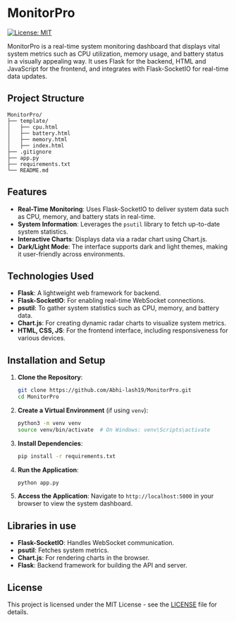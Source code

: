 # MonitorPro

[![License: MIT](https://img.shields.io/badge/License-MIT-yellow.svg)](https://opensource.org/licenses/MIT)

MonitorPro is a real-time system monitoring dashboard that displays vital system metrics such as CPU utilization, memory usage, and battery status in a visually appealing way. It uses Flask for the backend, HTML and JavaScript for the frontend, and integrates with Flask-SocketIO for real-time data updates.

## Project Structure

```
MonitorPro/
├── template/
│   ├── cpu.html
│   ├── battery.html
│   ├── memory.html
│   ├── index.html
├── .gitignore
├── app.py
├── requirements.txt
└── README.md
```

## Features

- **Real-Time Monitoring**: Uses Flask-SocketIO to deliver system data such as CPU, memory, and battery stats in real-time.
- **System Information**: Leverages the `psutil` library to fetch up-to-date system statistics.
- **Interactive Charts**: Displays data via a radar chart using Chart.js.
- **Dark/Light Mode**: The interface supports dark and light themes, making it user-friendly across environments.

## Technologies Used

- **Flask**: A lightweight web framework for backend.
- **Flask-SocketIO**: For enabling real-time WebSocket connections.
- **psutil**: To gather system statistics such as CPU, memory, and battery data.
- **Chart.js**: For creating dynamic radar charts to visualize system metrics.
- **HTML, CSS, JS**: For the frontend interface, including responsiveness for various devices.

## Installation and Setup

1. **Clone the Repository**:
   ```bash
   git clone https://github.com/Abhi-lash19/MonitorPro.git
   cd MonitorPro
   ```

2. **Create a Virtual Environment** (if using `venv`):
   ```bash
   python3 -m venv venv
   source venv/bin/activate  # On Windows: venv\Scripts\activate
   ```

3. **Install Dependencies**:
   ```bash
   pip install -r requirements.txt
   ```

4. **Run the Application**:
   ```bash
   python app.py
   ```

5. **Access the Application**:
   Navigate to `http://localhost:5000` in your browser to view the system dashboard.

## Libraries in use

- **Flask-SocketIO**: Handles WebSocket communication.
- **psutil**: Fetches system metrics.
- **Chart.js**: For rendering charts in the browser.
- **Flask**: Backend framework for building the API and server.

## License
This project is licensed under the MIT License - see the [LICENSE](LICENSE) file for details.
